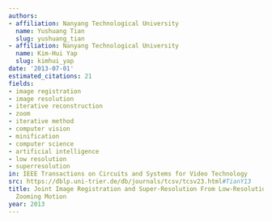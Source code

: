 ```yaml
---
authors:
- affiliation: Nanyang Technological University
  name: Yushuang Tian
  slug: yushuang_tian
- affiliation: Nanyang Technological University
  name: Kim-Hui Yap
  slug: kimhui_yap
date: '2013-07-01'
estimated_citations: 21
fields:
- image registration
- image resolution
- iterative reconstruction
- zoom
- iterative method
- computer vision
- minification
- computer science
- artificial intelligence
- low resolution
- superresolution
in: IEEE Transactions on Circuits and Systems for Video Technology
src: https://dblp.uni-trier.de/db/journals/tcsv/tcsv23.html#TianY13
title: Joint Image Registration and Super-Resolution From Low-Resolution Images With
  Zooming Motion
year: 2013
---
```

